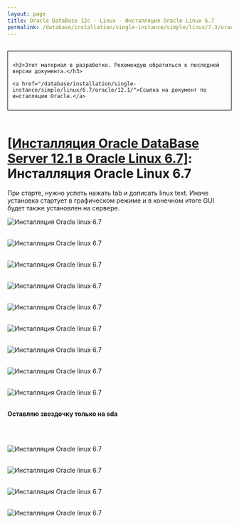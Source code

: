 ```yaml
---
layout: page
title: Oracle DataBase 12c - Linux - Инсталляция Oracle Linux 6.7
permalink: /database/installation/single-instance/simple/linux/7.3/oracle/12.2/oel67-installation/
---
```


<br/>

<div style="padding:10px; border:thin solid black;">

	<h3>Этот материал в разработке. Рекомендую обратиться к последней версии документа.</h3>

    <a href="/database/installation/single-instance/simple/linux/6.7/oracle/12.1/">Ссылка на документ по инсталляции Oracle.</a>

</div>

<br/>

# <a href="/database/installation/single-instance/simple/linux/6.7/oracle/12.1/">[Инсталляция Oracle DataBase Server 12.1 в Oracle Linux 6.7]</a>: Инсталляция Oracle Linux 6.7


При старте, нужно успеть нажать tab и дописать linux text. Иначе установка стартует в графическом режиме и в конечном итоге GUI будет также установлен на сервере.


<img src="http://img.oradba.net/01-database/02-installation/01-single-instance/01-simple/02-linux/6.7/oracle/12.1/01-oel67-installation/oel67-installation_01.png" border="0" alt="Инсталляция Oracle linux 6.7"><br/><br/>

<img src="http://img.oradba.net/01-database/02-installation/01-single-instance/01-simple/02-linux/6.7/oracle/12.1/01-oel67-installation/oel67-installation_02.png" border="0" alt="Инсталляция Oracle linux 6.7"><br/><br/>

<img src="http://img.oradba.net/01-database/02-installation/01-single-instance/01-simple/02-linux/6.7/oracle/12.1/01-oel67-installation/oel67-installation_03.png" border="0" alt="Инсталляция Oracle linux 6.7"><br/><br/>

<img src="http://img.oradba.net/01-database/02-installation/01-single-instance/01-simple/02-linux/6.7/oracle/12.1/01-oel67-installation/oel67-installation_04.png" border="0" alt="Инсталляция Oracle linux 6.7"><br/><br/>

<img src="http://img.oradba.net/01-database/02-installation/01-single-instance/01-simple/02-linux/6.7/oracle/12.1/01-oel67-installation/oel67-installation_05.png" border="0" alt="Инсталляция Oracle linux 6.7"><br/><br/>

<img src="http://img.oradba.net/01-database/02-installation/01-single-instance/01-simple/02-linux/6.7/oracle/12.1/01-oel67-installation/oel67-installation_06.png" border="0" alt="Инсталляция Oracle linux 6.7"><br/><br/>

<img src="http://img.oradba.net/01-database/02-installation/01-single-instance/01-simple/02-linux/6.7/oracle/12.1/01-oel67-installation/oel67-installation_07.png" border="0" alt="Инсталляция Oracle linux 6.7"><br/><br/>

<img src="http://img.oradba.net/01-database/02-installation/01-single-instance/01-simple/02-linux/6.7/oracle/12.1/01-oel67-installation/oel67-installation_08.png" border="0" alt="Инсталляция Oracle linux 6.7"><br/><br/>

<img src="http://img.oradba.net/01-database/02-installation/01-single-instance/01-simple/02-linux/6.7/oracle/12.1/01-oel67-installation/oel67-installation_09.png" border="0" alt="Инсталляция Oracle linux 6.7"><br/><br/>


<strong>Оставляю звездочку только на sda</strong>

<br/><br/>

<img src="http://img.oradba.net/01-database/02-installation/01-single-instance/01-simple/02-linux/6.7/oracle/12.1/01-oel67-installation/oel67-installation_10.png" border="0" alt="Инсталляция Oracle linux 6.7"><br/><br/>

<img src="http://img.oradba.net/01-database/02-installation/01-single-instance/01-simple/02-linux/6.7/oracle/12.1/01-oel67-installation/oel67-installation_11.png" border="0" alt="Инсталляция Oracle linux 6.7"><br/><br/>

<img src="http://img.oradba.net/01-database/02-installation/01-single-instance/01-simple/02-linux/6.7/oracle/12.1/01-oel67-installation/oel67-installation_12.png" border="0" alt="Инсталляция Oracle linux 6.7"><br/><br/>

<img src="http://img.oradba.net/01-database/02-installation/01-single-instance/01-simple/02-linux/6.7/oracle/12.1/01-oel67-installation/oel67-installation_13.png" border="0" alt="Инсталляция Oracle linux 6.7"><br/><br/>
